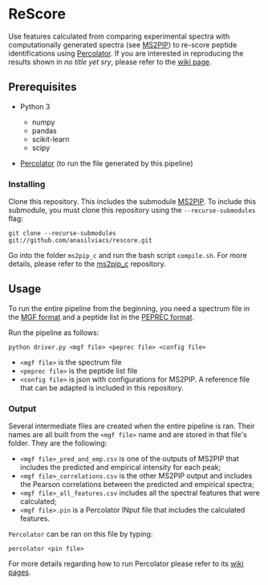 # ReScore

Use features calculated from comparing experimental spectra with computationally generated spectra (see [MS2PIP](https://github.com/sdgroeve/ms2pip_c)) to re-score peptide identifications using [Percolator](https://github.com/percolator/percolator/). If you are interested in reproducing the results shown in _no title yet sry_, please refer to the [wiki page](https://github.com/anasilviacs/rescore/wiki/Reproducing-manuscript-results).

## Prerequisites

- Python 3

  - numpy
  - pandas
  - scikit-learn
  - scipy

- [Percolator](https://github.com/percolator/percolator/) (to run the file generated by this pipeline)

### Installing

Clone this repository. This includes the submodule  [MS2PIP](https://github.com/anasilviacs/ms2pip_c/tree/6f037dc2d0797cd25061aaed8091d625123971e1). To include this submodule, you must clone this repository using the `--recurse-submodules` flag:
```
git clone --recurse-submodules git://github.com/anasilviacs/rescore.git
```

Go into the folder `ms2pip_c` and run the bash script `compile.sh`. For more details, please refer to the [ms2pip_c](https://github.com/compomics/ms2pip_c) repository.

## Usage

To run the entire pipeline from the beginning, you need a spectrum file in the [MGF format](http://www.matrixscience.com/help/data_file_help.html) and a peptide list in the [PEPREC format](https://github.com/anasilviacs/ms2pip_c/tree/6f037dc2d0797cd25061aaed8091d625123971e1).

Run the pipeline as follows:

```
python driver.py <mgf file> <peprec file> <config file>
```

- `<mgf file>` is the spectrum file
- `<peprec file>` is the peptide list file
- `<config file>` is json with configurations for MS2PIP. A reference file that can be adapted is included in this repository.


### Output

Several intermediate files are created when the entire pipeline is ran. Their names are all built from the `<mgf file>` name and are stored in that file's folder. They are the following:

- `<mgf file>_pred_and_emp.csv` is one of the outputs of MS2PIP that includes the predicted and empirical intensity for each peak;
- `<mgf file>_correlations.csv` is the other MS2PIP output and includes the Pearson correlations between the predicted and empirical spectra;
- `<mgf file>_all_features.csv` includes all the spectral features that were calculated;
- `<mgf file>.pin` is a Percolator INput file that includes the calculated features.

`Percolator` can be ran on this file by typing:

```
percolator <pin file>
```

For more details regarding how to run Percolator please refer to its [wiki pages](https://github.com/percolator/percolator/wiki).
